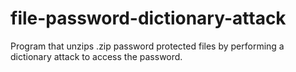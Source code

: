 # file-password-dictionary-attack
Program that unzips .zip password protected files by performing a dictionary attack to access the password.
